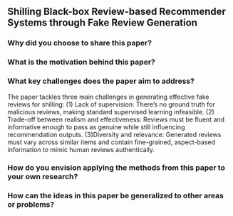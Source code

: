 ## Shilling Black-box Review-based Recommender Systems through Fake Review Generation

### Why did you choose to share this paper?



### What is the motivation behind this paper?


### What key challenges does the paper aim to address?
The paper tackles three main challenges in generating effective fake reviews for shilling: (1) Lack of supervision: There’s no ground truth for malicious reviews, making standard supervised learning infeasible. (2) Trade-off between realism and effectiveness: Reviews must be fluent and informative enough to pass as genuine while still influencing recommendation outputs. (3)Diversity and relevance: Generated reviews must vary across similar items and contain fine-grained, aspect-based information to mimic human reviews authentically.

### How do you envision applying the methods from this paper to your own research?


### How can the ideas in this paper be generalized to other areas or problems?

